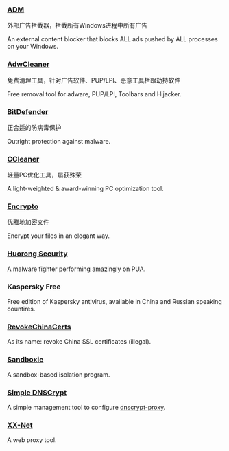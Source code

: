 ### [ADM](http://www.admflt.com/)

外部广告拦截器，拦截所有Windows进程中所有广告

An external content blocker that blocks ALL ads pushed by ALL processes on your Windows.

### [AdwCleaner](https://toolslib.net/downloads/viewdownload/1-adwcleaner/)

免费清理工具，针对广告软件、PUP/LPI、恶意工具栏跟劫持软件

Free removal tool for adware, PUP/LPI, Toolbars and Hijacker.

### [BitDefender](http://www.bitdefender.com/)

正合适的防病毒保护

Outright protection against malware.

### [CCleaner](https://www.piriform.com/CCLEANER)

轻量PC优化工具，屡获殊荣

A light-weighted & award-winning PC optimization tool.

### [Encrypto](http://macpaw.com/encrypto)

优雅地加密文件

Encrypt your files in an elegant way.

### [Huorong Security](http://www.huorong.cn/)

A malware fighter performing amazingly on PUA.

### Kaspersky Free

Free edition of Kaspersky antivirus, available in China and Russian speaking countires.

### [RevokeChinaCerts](https://github.com/chengr28/RevokeChinaCerts)

As its name: revoke China SSL certificates \(illegal\).

### [Sandboxie](http://www.sandboxie.com/)

A sandbox-based isolation program.

### [Simple DNSCrypt](https://simplednscrypt.org/)

A simple management tool to configure [dnscrypt-proxy](https://dnscrypt.org/).

### [**XX-Net**](https://github.com/XX-net/XX-Net)

A web proxy tool.

